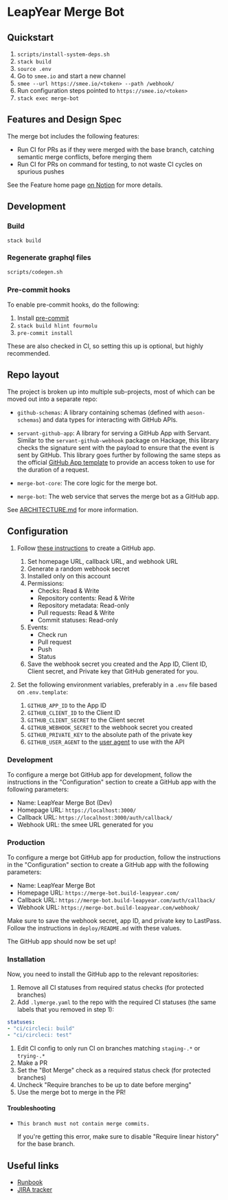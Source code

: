 # LeapYear Merge Bot

## Quickstart

1. `scripts/install-system-deps.sh`
1. `stack build`
1. `source .env`
1. Go to `smee.io` and start a new channel
1. `smee --url https://smee.io/<token> --path /webhook/`
1. Run configuration steps pointed to `https://smee.io/<token>`
1. `stack exec merge-bot`

## Features and Design Spec

The merge bot includes the following features:

* Run CI for PRs as if they were merged with the base branch, catching semantic
  merge conflicts, before merging them
* Run CI for PRs on command for testing, to not waste CI cycles on spurious
  pushes

See the Feature home page [on Notion][feature-home-page] for more details.

[feature-home-page]: https://www.notion.so/leapyear/Merge-Bot-4c28d412fa7b414fb02e5e3264507b44

## Development

### Build

`stack build`

### Regenerate graphql files

```bash
scripts/codegen.sh
```

### Pre-commit hooks

To enable pre-commit hooks, do the following:

1. Install [pre-commit](https://pre-commit.com)
1. `stack build hlint fourmolu`
1. `pre-commit install`

These are also checked in CI, so setting this up is optional, but highly recommended.

## Repo layout

The project is broken up into multiple sub-projects, most of which can be moved
out into a separate repo:

* `github-schemas`: A library containing schemas (defined with `aeson-schemas`)
and data types for interacting with GitHub APIs.

* `servant-github-app`: A library for serving a GitHub App with Servant.
Similar to the `servant-github-webhook` package on Hackage, this library checks
the signature sent with the payload to ensure that the event is sent by GitHub.
This library goes further by following the same steps as the official [GitHub
App template](https://github.com/github-developer/github-app-template) to
provide an access token to use for the duration of a request.

* `merge-bot-core`: The core logic for the merge bot.

* `merge-bot`: The web service that serves the merge bot as a GitHub app.

See [ARCHITECTURE.md](ARCHITECTURE.md) for more information.

## Configuration

1. Follow [these instructions][create-github-app] to create a GitHub app.
    1. Set homepage URL, callback URL, and webhook URL
    1. Generate a random webhook secret
    1. Installed only on this account
    1. Permissions:
        * Checks: Read & Write
        * Repository contents: Read & Write
        * Repository metadata: Read-only
        * Pull requests: Read & Write
        * Commit statuses: Read-only
    1. Events:
        * Check run
        * Pull request
        * Push
        * Status
    1. Save the webhook secret you created and the App ID, Client ID,
       Client secret, and Private key that GitHub generated for you.

1. Set the following environment variables, preferably in a `.env` file based
   on `.env.template`:
    1. `GITHUB_APP_ID` to the App ID
    1. `GITHUB_CLIENT_ID` to the Client ID
    1. `GITHUB_CLIENT_SECRET` to the Client secret
    1. `GITHUB_WEBHOOK_SECRET` to the webhook secret you created
    1. `GITHUB_PRIVATE_KEY` to the absolute path of the private key
    1. `GITHUB_USER_AGENT` to the [user agent][user-agent] to use with the API

[create-github-app]: https://developer.github.com/apps/quickstart-guides/setting-up-your-development-environment/#step-2-register-a-new-github-app
[user-agent]: https://developer.github.com/v3/#user-agent-required

### Development

To configure a merge bot GitHub app for development, follow the instructions in
the "Configuration" section to create a GitHub app with the following
parameters:

* Name: LeapYear Merge Bot (Dev)
* Homepage URL: `https://localhost:3000/`
* Callback URL: `https://localhost:3000/auth/callback/`
* Webhook URL: the smee URL generated for you

### Production

To configure a merge bot GitHub app for production, follow the instructions in
the "Configuration" section to create a GitHub app with the following
parameters:

* Name: LeapYear Merge Bot
* Homepage URL: `https://merge-bot.build-leapyear.com/`
* Callback URL: `https://merge-bot.build-leapyear.com/auth/callback/`
* Webhook URL: `https://merge-bot.build-leapyear.com/webhook/`

Make sure to save the webhook secret, app ID, and private key to LastPass.
Follow the instructions in `deploy/README.md` with these values.

The GitHub app should now be set up!

### Installation

Now, you need to install the GitHub app to the relevant repositories:

1. Remove all CI statuses from required status checks (for protected branches)
1. Add `.lymerge.yaml` to the repo with the required CI statuses (the same
   labels that you removed in step 1):

```yaml
statuses:
- "ci/circleci: build"
- "ci/circleci: test"
```

1. Edit CI config to only run CI on branches matching `staging-.*` or `trying-.*`
1. Make a PR
1. Set the "Bot Merge" check as a required status check (for protected branches)
1. Uncheck "Require branches to be up to date before merging"
1. Use the merge bot to merge in the PR!

#### Troubleshooting

* `This branch must not contain merge commits.`

    If you're getting this error, make sure to disable "Require linear history" for the base branch.

## Useful links

* [Runbook](https://www.notion.so/leapyear/Merge-Bot-Runbook-651a19edfff64217afd12b199a4491b2)
* [JIRA tracker](https://leapyear.atlassian.net/issues/?filter=10814)
